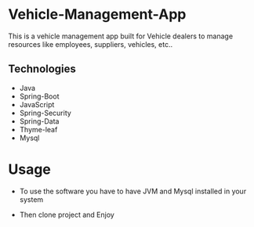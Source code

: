 # Vehicle-Management-App
This is a vehicle management app built for 
Vehicle dealers to manage resources like employees,
suppliers, vehicles, etc..

## Technologies
- Java
- Spring-Boot
- JavaScript
- Spring-Security
- Spring-Data
- Thyme-leaf
- Mysql

# Usage
- To use the software you have to have JVM and Mysql installed in your
system

- Then clone project and Enjoy

